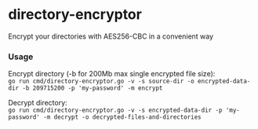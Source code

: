 # directory-encryptor

Encrypt your directories with AES256-CBC in a convenient way

### Usage

Encrypt directory (-b for 200Mb max single encrypted file size):  
`go run cmd/directory-encryptor.go -v -s source-dir -o encrypted-data-dir -b 209715200 -p 'my-password' -m encrypt`

Decrypt directory:  
`go run cmd/directory-encryptor.go -v -s encrypted-data-dir -p 'my-password' -m decrypt -o decrypted-files-and-directories`
